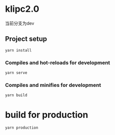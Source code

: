 # klipc2.0

当前分支为dev

## Project setup
```
yarn install
```

### Compiles and hot-reloads for development
```
yarn serve
```

### Compiles and minifies for development
```
yarn build
```

# build for production 
```
yarn production
```
